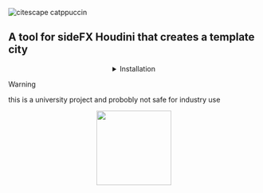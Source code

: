 
![citescape catppuccin](https://github.com/JoeHarper-tech/VFX-6102-citybuilder/blob/main/pictures/cat_evening-sky.png?raw=true)
## A tool for sideFX Houdini that creates a template city


<details align="center">
 <summary>Installation</summary>
 <br>

 ### Step one
 right click in the toolbar and click new tool<br/>
 <img src="https://github.com/kuisux/VFX-6102-citybuilder/blob/main/pictures/installation/tut01.png?raw=true" width="500">
 <br>


 ### Step two
 Fill in the Name and Label of the tool, add an icon aswell if you want :D
 <br>
 <img src="https://github.com/kuisux/VFX-6102-citybuilder/blob/main/pictures/installation/step02.png?raw=true" width="500">
 <br>

### Step three
Press the script tab, then paste the script into the box
<br>
<img src="https://github.com/kuisux/VFX-6102-citybuilder/blob/main/pictures/installation/step03.png?raw=true" width="500">
<br>

### Step four
Press the accpet button
<br>
<img src="https://github.com/kuisux/VFX-6102-citybuilder/blob/main/pictures/installation/step04.png?raw=true" width="500">

</details>


> [!WARNING]
> this is a university project and probobly not safe for industry use

 <p align="center">
<img src="https://github.com/kuisux/VFX-6102-citybuilder/blob/main/pictures/KuiLogo.png?raw=true" width="150">
 </p>
